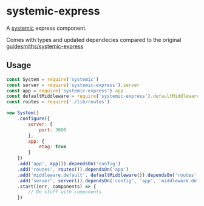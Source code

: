 # systemic-express
A [systemic](https://github.com/guidesmiths/systemic) express component. 

Comes with types and updated dependecies compared to the original [guidesmiths/systemic-express](github.com/guidesmiths/systemic-express)

## Usage
```js
const System = require('systemic')
const server = require('systemic-express').server
const app = require('systemic-express').app
const defaultMiddleware = require('systemic-express').defaultMiddleware
const routes = require('./lib/routes')

new System()
    .configure({
        server: {
            port: 3000
        },
        app: {
            etag: true
        }
    })
    .add('app', app()).dependsOn('config')
    .add('routes', routes()).dependsOn('app')
    .add('middleware.default', defaultMiddleware()).dependsOn('routes', 'app')
    .add('server', server()).dependsOn('config', 'app', 'middleware.default')
    .start((err, components) => {
        // Do stuff with components
    })
```
